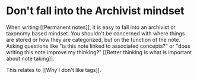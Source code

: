 # Don't fall into the Archivist mindset
When writing [[Permanent notes]], it is easy to fall into an archivist or taxonomy based mindset. You shouldn't be concerned with where things are stored or how they are categorized, but on the function of the note. Asking questions like "is this note linked to associated concepts?" or "does writing this note improve my thinking?" [[Better thinking is what is important about note taking]].

This relates to [[Why I don't like tags]].